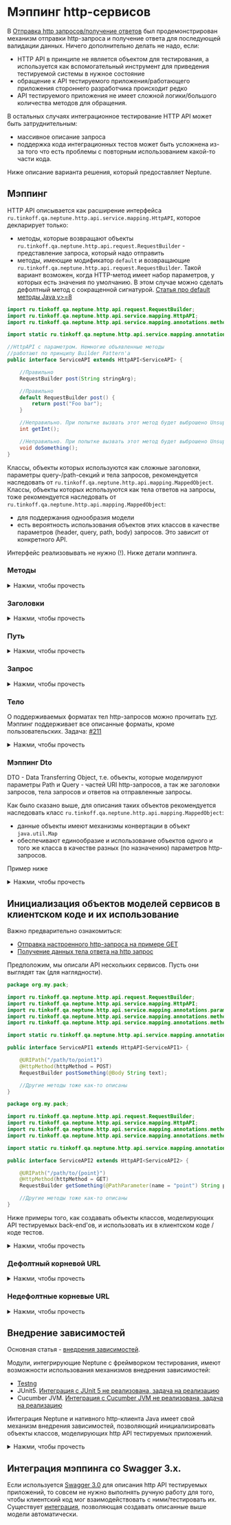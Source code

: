 # Мэппинг http-сервисов

В [Отправка http запросов/получение ответов](REQUEST_RESPONSE.MD) был продемонстрирован механизм отправки http-запроса и
получение ответа для последующей валидации данных. Ничего дополнительно делать не надо, если:

- HTTP API в принципе не является объектом для тестирования, а используется как вспомогательный инструмент для
  приведения тестируемой системы в нужное состояние
- обращение к API тестируемого приложения/работающего приложения стороннего разработчика происходит редко
- API тестируемого приложения не имеет сложной логики/большого количества методов для обращения.

В остальных случаях интеграционное тестирование HTTP API может быть затруднительным:

- массивное описание запроса
- поддержка кода интеграционных тестов может быть усложнена из-за того что есть проблемы с повторным использованием
  какой-то части кода.

Ниже описание варианта решения, который предоставляет Neptune.

## Мэппинг

HTTP API описывается как расширение интерфейса `ru.tinkoff.qa.neptune.http.api.service.mapping.HttpAPI`, которое
декларирует только:

- методы, которые возвращают объекты `ru.tinkoff.qa.neptune.http.api.request.RequestBuilder` - представление запроса,
  который надо отправить
- методы, имеющие модификатор `default` и возвращающие `ru.tinkoff.qa.neptune.http.api.request.RequestBuilder`. Такой
  вариант возможен, когда HTTP-метод имеет набор параметров, у которых есть значения по умолчанию. В этом случае можно
  сделать дефолтный метод с сокращенной сигнатурой.
  [Статья про default методы Java v>=8](https://docs.oracle.com/javase/tutorial/java/IandI/defaultmethods.html)

```java
import ru.tinkoff.qa.neptune.http.api.request.RequestBuilder;
import ru.tinkoff.qa.neptune.http.api.service.mapping.HttpAPI;
import ru.tinkoff.qa.neptune.http.api.service.mapping.annotations.methods.HttpMethod;

import static ru.tinkoff.qa.neptune.http.api.service.mapping.annotations.methods.DefaultHttpMethods.POST;

//HttpAPI с параметром. Немногие объявленные методы 
//работают по принципу Builder Pattern'а
public interface ServiceAPI extends HttpAPI<ServiceAPI> {

    //Правильно
    RequestBuilder post(String stringArg);

    //Правильно
    default RequestBuilder post() {
        return post("Foo bar");
    }

    //Неправильно. При попытке вызвать этот метод будет выброшено UnsupportedOperationException
    int getInt();

    //Неправильно. При попытке вызвать этот метод будет выброшено UnsupportedOperationException
    void doSomething();
}
```

Классы, объекты которых используются как сложные заголовки, параметры query-/path-секций и тела запросов, рекомендуется
наследовать от `ru.tinkoff.qa.neptune.http.api.mapping.MappedObject`. Классы, объекты которых используются как тела
ответов на запросы, тоже рекомендуется наследовать от `ru.tinkoff.qa.neptune.http.api.mapping.MappedObject`:

- для поддержания однообразия модели
- есть вероятность использования объектов этих классов в качестве параметров (header, query, path, body) запросов. Это
  зависит от конкретного API.

Интерфейс реализовывать не нужно (!). Ниже детали мэппинга.

### Методы

<details>
    <summary>Нажми, чтобы прочесть</summary>

Каждый объявленный метод, не имеющий модификатор `default`, должен моделировать метод http-протокола и его вызов.
Методы, имеющие модификаторы `default`, выполняют вызов соответствующих методов с расширенной сигнатурой, используя
набор значений параметров по умолчанию, если он есть.

```java
import ru.tinkoff.qa.neptune.http.api.request.RequestBuilder;
import ru.tinkoff.qa.neptune.http.api.service.mapping.HttpAPI;
import ru.tinkoff.qa.neptune.http.api.service.mapping.annotations.methods.HttpMethod;

import static ru.tinkoff.qa.neptune.http.api.service.mapping.annotations.methods.DefaultHttpMethods.*; //Данное 
//перечисление содержит элементы, соответствующие стандартным методам http-протокола, перечисленные 
// в разных версиях RFC 

public interface ServiceAPI extends HttpAPI<ServiceAPI> {

    //POST-метод
    @HttpMethod(httpMethod = POST)
    RequestBuilder postSomething(String stringArg);

    //POST-метод выше. Представим что его единственного параметра есть 
    //значение по умолчанию - 'Foo bar'
    default RequestBuilder postSomething() {
        return postSomething("Foo bar");
    }

    //GET-метод
    @HttpMethod(httpMethod = GET)
    RequestBuilder getSomething();

    //PUT-метод
    @HttpMethod(httpMethod = PUT)
    RequestBuilder putSomething();

    //DELETE-метод
    @HttpMethod(httpMethod = DELETE)
    RequestBuilder deleteSomething();

    //PATCH-метод
    @HttpMethod(httpMethod = PATCH)
    RequestBuilder patchSomething();

    //HEAD-метод
    @HttpMethod(httpMethod = HEAD)
    RequestBuilder headSomething();

    //OPTIONS-метод
    @HttpMethod(httpMethod = OPTIONS)
    RequestBuilder optionsSomething();

    //TRACE-метод
    @HttpMethod(httpMethod = TRACE)
    RequestBuilder traceSomething();

    //Для случая, когда в RFC нет нужного метода
    @HttpMethod(httpMethodStr = "CUSTOM_METHOD")
    RequestBuilder customMethod();
}
```

</details>

### Заголовки

<details>
  <summary>Нажми, чтобы прочесть</summary>

Если метод имеет постоянные заголовки (например Content-Type), то

```java
import ru.tinkoff.qa.neptune.http.api.request.RequestBuilder;
import ru.tinkoff.qa.neptune.http.api.service.mapping.HttpAPI;
import ru.tinkoff.qa.neptune.http.api.service.mapping.annotations.methods.Header;
import ru.tinkoff.qa.neptune.http.api.service.mapping.annotations.methods.HttpMethod;

import static ru.tinkoff.qa.neptune.http.api.service.mapping.annotations.methods.DefaultHttpMethods.POST;

public interface ServiceAPI extends HttpAPI<ServiceAPI> {

    @Header(name = "Content-Type", headerValues = "application/json")
    //ниже пример, если заголовок имеет несколько постоянных значений 
    @Header(name = "header1", headerValues = {"abc", "one more value"})
    @HttpMethod(httpMethod = POST)
    RequestBuilder postSomething(String stringArg);
}
```

Если параметр сигнатуры метода нужно представить как заголовок, то

```java
import ru.tinkoff.qa.neptune.http.api.request.RequestBuilder;
import ru.tinkoff.qa.neptune.http.api.service.mapping.HttpAPI;
import ru.tinkoff.qa.neptune.http.api.service.mapping.annotations.methods.HttpMethod;
import ru.tinkoff.qa.neptune.http.api.service.mapping.annotations.parameters.header.HeaderParameter;

import static ru.tinkoff.qa.neptune.http.api.service.mapping.annotations.methods.DefaultHttpMethods.POST;

public interface ServiceAPI extends HttpAPI<ServiceAPI> {

    @HttpMethod(httpMethod = POST)
    RequestBuilder postSomething(
            @HeaderParameter(headerName = "header1") String stringArg1, //заголовок, который необязателен, 
            // может быть передан null
            @HeaderParameter(headerName = "header2", required = true) Integer intArg2, //заголовок, который обязателен
            @HeaderParameter(headerName = "header3") SomeObjectClass objArg3, //в качестве заголовка можно передать 
            // какой-либо объект. В данном примере должно соблюдаться  условие: строковое представление объекта
            // (вызов метода toString()) должно быть корректно интерпретировано как значение заголовка 
            @HeaderParameter(headerName = "header4") Object[] arrArg4, //можно передать множественное значение заголовка
            //в виде массива. Массив должен состоять из объектов, чьи строковые представления
            // (вызов метода toString()) корректно интерпретируются как значения заголовка 
            @HeaderParameter(headerName = "header5") Iterable<?> iterableArg5 //аналогично примеру с массивом
    );
}
```

Могут быть ситуации, когда в качестве заголовка нужно передать некоторый POJO, который наследует
`ru.tinkoff.qa.neptune.http.api.mapping.MappedObject`, или объект `java.util.Map`. Тогда

```java
import ru.tinkoff.qa.neptune.http.api.request.RequestBuilder;
import ru.tinkoff.qa.neptune.http.api.service.mapping.HttpAPI;
import ru.tinkoff.qa.neptune.http.api.service.mapping.annotations.methods.HttpMethod;
import ru.tinkoff.qa.neptune.http.api.service.mapping.annotations.parameters.header.HeaderParameter;

import static ru.tinkoff.qa.neptune.http.api.service.mapping.annotations.methods.DefaultHttpMethods.POST;

public interface ServiceAPI extends HttpAPI<ServiceAPI> {

    @HttpMethod(httpMethod = POST)
    RequestBuilder postSomething(
            //Если передать объект Map, то он будет преобразован в строку вида
            //`key1,value1,key2,value2` и т.д
            @HeaderParameter(headerName = "header1") Map<?, ?> mapArg1,
            //explode = true означает "развернуть" объект
            //Если передать объект Map, то он будет преобразован в строку вида
            //`key1=value1,key2=value2` и т.д
            @HeaderParameter(headerName = "header2", explode = true) Map<?, ?> mapArg2
    );

    //Все тоже самое будет работать и для наследника 
    // ru.tinkoff.qa.neptune.http.api.mapping.MappedObjectru.tinkoff.qa.neptune.http.api.mapping.MappedObject
    //только вместо ключей будут использованы представления полей
}
```

</details>

### Путь

<details>
  <summary>Нажми, чтобы прочесть</summary>

```java
import ru.tinkoff.qa.neptune.http.api.request.RequestBuilder;
import ru.tinkoff.qa.neptune.http.api.service.mapping.HttpAPI;
import ru.tinkoff.qa.neptune.http.api.service.mapping.annotations.methods.HttpMethod;
import ru.tinkoff.qa.neptune.http.api.service.mapping.annotations.methods.URIPath;
import ru.tinkoff.qa.neptune.http.api.service.mapping.annotations.parameters.path.PathParameter;

import static ru.tinkoff.qa.neptune.http.api.service.mapping.annotations.methods.DefaultHttpMethods.POST;
import static ru.tinkoff.qa.neptune.http.api.service.mapping.annotations.parameters.path.PathStyles.LABEL;
import static ru.tinkoff.qa.neptune.http.api.service.mapping.annotations.parameters.path.PathStyles.MATRIX;

public interface ServiceAPI extends HttpAPI<ServiceAPI> {

    //Формирует path-часть для URI запроса
    //В данном примере продемонстрирована ситуация, когда путь постоянный
    @URIPath("/some/path")
    @HttpMethod(httpMethod = POST)
    RequestBuilder postSomething();

    //Формирует path-часть для URI запроса
    //В данном примере продемонстрирована ситуация, когда путь имеет переменную часть
    //Имена параметров пути должны соответствовать тому, что заключено в {}.
    //Каждый параметр сигнатуры метода, который отвечает за мэппинг пути, должен иметь уникальное имя 
    //параметра пути.
    @URIPath("/some/path/to/{target}/{target2}/{optional}")
    @HttpMethod(httpMethod = POST)
    RequestBuilder postSomething(
            @PathParameter(name = "target") String pathArgument, //данный параметр обязателен 
            @PathParameter(name = "optional", required = false) Integer pathOptArgument, //данный параметр не является 
            //обязательным. Это значит, если его значение будет == null, то из пути будет исключена часть, 
            //представленная как {optional}
            @PathParameter(name = "target2") SomeObjClass pathObjArgument //можно передать 
            // какой-либо объект. В данном примере должно соблюдаться  условие: строковое представление объекта
            // (вызов метода toString()) должно быть корректно интерпретировано как часть пути
    );

    //В представленных выше примерах в path-выражение будут подставлены строковые значения переданных объектов
    //Ниже менее типовые варианты 
    //_______________________________________________________________________________________________________

    //Если в качестве target передать строку `ABC`
    //то получится следующий путь: /some/path/to/.ABC
    @URIPath("/some/path/to/{target}")
    @HttpMethod(httpMethod = POST)
    RequestBuilder postSomething2(@PathParameter(name = "target", style = LABEL) String pathArgument);

    //Если в качестве target передать строку `ABC`
    //то получится следующий путь: /some/path/to/;target=ABC
    @URIPath("/some/path/to/{target}")
    @HttpMethod(httpMethod = POST)
    RequestBuilder postSomething3(@PathParameter(name = "target", style = MATRIX) String pathArgument);
}
```

Могут быть ситуации, когда в качестве параметра пути нужно передать массив или коллекцию. Тогда

```java
import ru.tinkoff.qa.neptune.http.api.request.RequestBuilder;
import ru.tinkoff.qa.neptune.http.api.service.mapping.HttpAPI;
import ru.tinkoff.qa.neptune.http.api.service.mapping.annotations.methods.HttpMethod;
import ru.tinkoff.qa.neptune.http.api.service.mapping.annotations.methods.URIPath;
import ru.tinkoff.qa.neptune.http.api.service.mapping.annotations.parameters.path.PathParameter;

import static ru.tinkoff.qa.neptune.http.api.service.mapping.annotations.methods.DefaultHttpMethods.POST;
import static ru.tinkoff.qa.neptune.http.api.service.mapping.annotations.parameters.path.PathStyles.LABEL;
import static ru.tinkoff.qa.neptune.http.api.service.mapping.annotations.parameters.path.PathStyles.MATRIX;

public interface ServiceAPI extends HttpAPI<ServiceAPI> {

    //Получится путь вида
    ///some/path/to/elem1,elem2,elem3
    @URIPath("/some/path/to/{arrayParam}")
    @HttpMethod(httpMethod = POST)
    RequestBuilder postSomething(@PathParameter(name = "arrayParam") Object[] array);

    //Получится путь вида
    ///some/path/to/.elem1.elem2.elem3
    @URIPath("/some/path/to/{arrayParam}")
    @HttpMethod(httpMethod = POST)
    RequestBuilder postSomething2(@PathParameter(name = "arrayParam", style = LABEL) Object[] array);

    //Получится путь вида
    ///some/path/to/;arrayParam=elem1,elem2,elem3
    @URIPath("/some/path/to/{arrayParam}")
    @HttpMethod(httpMethod = POST)
    RequestBuilder postSomething3(@PathParameter(name = "arrayParam", style = MATRIX) Object[] array);

    //explode = true означает "развернуть" объект
    //Получится путь вида
    ///some/path/to/;arrayParam=elem1;arrayParam=elem2;arrayParam=elem3
    @URIPath("/some/path/to/{arrayParam}")
    @HttpMethod(httpMethod = POST)
    RequestBuilder postSomething3(@PathParameter(name = "arrayParam", style = MATRIX, explode = true) Object[] array);

    //Зарезервированные символы перекодируются
}
```

Могут быть ситуации, когда в качестве параметра пути нужно передать некоторый POJO, который наследует
`ru.tinkoff.qa.neptune.http.api.mapping.MappedObject`, или объект `java.util.Map`. Тогда

```java
import ru.tinkoff.qa.neptune.http.api.request.RequestBuilder;
import ru.tinkoff.qa.neptune.http.api.service.mapping.HttpAPI;
import ru.tinkoff.qa.neptune.http.api.service.mapping.annotations.methods.HttpMethod;
import ru.tinkoff.qa.neptune.http.api.service.mapping.annotations.methods.URIPath;
import ru.tinkoff.qa.neptune.http.api.service.mapping.annotations.parameters.path.PathParameter;

import static ru.tinkoff.qa.neptune.http.api.service.mapping.annotations.methods.DefaultHttpMethods.POST;
import static ru.tinkoff.qa.neptune.http.api.service.mapping.annotations.parameters.path.PathStyles.LABEL;
import static ru.tinkoff.qa.neptune.http.api.service.mapping.annotations.parameters.path.PathStyles.MATRIX;

public interface ServiceAPI extends HttpAPI<ServiceAPI> {

    //Получится путь вида
    ///some/path/to/key1,value1,key2,value2,key3,value3
    @URIPath("/some/path/to/{objParam}")
    @HttpMethod(httpMethod = POST)
    RequestBuilder postSomething(@PathParameter(name = "objParam") Map<?, ?> map);

    //explode = true означает "развернуть" объект
    //Получится путь вида
    ///some/path/to/key1=value1,key2=value2,key3=value3
    @URIPath("/some/path/to/{objParam}")
    @HttpMethod(httpMethod = POST)
    RequestBuilder postSomething2(@PathParameter(name = "objParam", explode = true) Map<?, ?> map);

    //Получится путь вида
    ///some/path/to/.key1.value1.key2.value2.key3.value3
    @URIPath("/some/path/to/{objParam}")
    @HttpMethod(httpMethod = POST)
    RequestBuilder postSomething3(@PathParameter(name = "objParam", style = LABEL) Map<?, ?> map);

    //explode = true означает "развернуть" объект
    //Получится путь вида
    ///some/path/to/.key1=value1.key2=value2.key3=value3
    @URIPath("/some/path/to/{objParam}")
    @HttpMethod(httpMethod = POST)
    RequestBuilder postSomething4(@PathParameter(name = "objParam", style = LABEL, explode = true) Map<?, ?> map);

    //Получится путь вида
    ///some/path/to/;objParam=key1,value1,key2,value2,key3,value3
    @URIPath("/some/path/to/{objParam}")
    @HttpMethod(httpMethod = POST)
    RequestBuilder postSomething3(@PathParameter(name = "objParam", style = MATRIX) Map<?, ?> map);

    //explode = true означает "развернуть" объект
    //Получится путь вида
    ///some/path/to/;key1=value1;key2=value2;key3=value3
    @URIPath("/some/path/to/{objParam}")
    @HttpMethod(httpMethod = POST)
    RequestBuilder postSomething4(@PathParameter(name = "objParam", style = MATRIX, explode = true) Map<?, ?> map);

    //Все тоже самое будет работать и для наследника 
    // ru.tinkoff.qa.neptune.http.api.mapping.MappedObjectru.tinkoff.qa.neptune.http.api.mapping.MappedObject
    //только вместо ключей будут использованы представления полей  

    //Зарезервированные символы перекодируются
}
```

</details>

### Запрос

<details>
  <summary>Нажми, чтобы прочесть</summary>

```java
import ru.tinkoff.qa.neptune.http.api.request.RequestBuilder;
import ru.tinkoff.qa.neptune.http.api.service.mapping.HttpAPI;
import ru.tinkoff.qa.neptune.http.api.service.mapping.annotations.methods.HttpMethod;
import ru.tinkoff.qa.neptune.http.api.service.mapping.annotations.parameters.form.FormParam;
import ru.tinkoff.qa.neptune.http.api.service.mapping.annotations.parameters.query.QueryParameter;

import static ru.tinkoff.qa.neptune.http.api.service.mapping.annotations.methods.DefaultHttpMethods.POST;

public interface ServiceAPI extends HttpAPI<ServiceAPI> {

    @HttpMethod(httpMethod = POST)
    RequestBuilder postSomething(
            @QueryParameter(name = "param1") String queryArgument, //данный параметр обязателен 
            @QueryParameter(name = "param2", required = false) Integer queryOptArgument, //данный параметр не является 
            //обязательным. Это значит, если его значение будет == null, то в запрос он не будет добавлен
            @QueryParameter(name = "param3") SomeObjClass queryObjArgument, //можно передать 
            // какой-либо объект. В данном примере должно соблюдаться  условие: строковое представление объекта
            // (вызов метода toString()) должно быть корректно интерпретировано как значение параметра запроса
            //-------------------------------------------------------------------------------------------------
            //Если строка содержит в себе зарезервированные символы, то эти символы не будут 
            //перекодированы в query-части URI-запроса
            @QueryParameter(name = "param4") @FormParam(allowReserved = true) String queryReservedArgument
    );
}
```

Могут быть ситуации, когда в качестве параметра пути нужно передать массив или коллекцию. Тогда

```java
import ru.tinkoff.qa.neptune.http.api.request.RequestBuilder;
import ru.tinkoff.qa.neptune.http.api.service.mapping.HttpAPI;
import ru.tinkoff.qa.neptune.http.api.service.mapping.annotations.methods.HttpMethod;
import ru.tinkoff.qa.neptune.http.api.service.mapping.annotations.parameters.form.FormParam;
import ru.tinkoff.qa.neptune.http.api.service.mapping.annotations.parameters.query.QueryParameter;

import static ru.tinkoff.qa.neptune.http.api.service.mapping.annotations.methods.DefaultHttpMethods.POST;
import static ru.tinkoff.qa.neptune.http.api.service.mapping.annotations.parameters.form.FormStyles.SPACE_DELIMITED;
import static ru.tinkoff.qa.neptune.http.api.service.mapping.annotations.parameters.form.FormStyles.PIPE_DELIMITED;

public interface ServiceAPI extends HttpAPI<ServiceAPI> {

    //Получится следующий параметр запроса (arrayParam)
    //arrayParam=elem1&arrayParam=elem2&arrayParam=elem3
    //Зарезервированные символы в значениях будут перекодированы
    @HttpMethod(httpMethod = POST)
    RequestBuilder postSomething(@QueryParameter(name = "arrayParam") Object[] array);

    //Получится следующий параметр запроса (arrayParam)
    //arrayParam=elem1&arrayParam=elem2&arrayParam=elem3
    //Зарезервированные символы в значениях будут сохранены
    @HttpMethod(httpMethod = POST)
    RequestBuilder postSomething2(@QueryParameter(name = "arrayParam") @FormParam(allowReserved = true) Object[] array);

    //explode = false означает, что объект-массив будет как-бы "сжат", т.е. записан в одну строку с запятой 
    // в качестве разделителя 
    // 
    //Получится следующий параметр запроса (arrayParam)
    //arrayParam=elem1,elem2,elem3
    //Зарезервированные символы в значениях будут перекодированы
    @HttpMethod(httpMethod = POST)
    RequestBuilder postSomething3(@QueryParameter(name = "arrayParam") @FormParam(explode = false) Object[] array);

    //Аналогично примеру postSomething3.
    //Зарезервированные символы в значениях будут сохранены
    @HttpMethod(httpMethod = POST)
    RequestBuilder postSomething4(@QueryParameter(name = "arrayParam")
                                  @FormParam(explode = false, allowReserved = true) Object[] array);

    //Аналогично примеру postSomething3. Параметр запроса arrayParam будет записан 
    //в одну строку с пробелом ("%20") в качестве разделителя. 
    // Если  explode = true, то style будет проигнорирован. И результат будет аналогичен postSomething
    @HttpMethod(httpMethod = POST)
    RequestBuilder postSomething5(@QueryParameter(name = "arrayParam")
                                  @FormParam(style = SPACE_DELIMITED, explode = false) Object[] array);

    //Аналогично примеру postSomething3. Параметр запроса arrayParam будет записан 
    //в одну строку с пробелом ("%20") в качестве разделителя и с сохранением зарезервированных символов как есть. 
    // Если  explode = true, то style будет проигнорирован. И результат будет аналогичен postSomething2
    @HttpMethod(httpMethod = POST)
    RequestBuilder postSomething6(@QueryParameter(name = "arrayParam")
                                  @FormParam(style = SPACE_DELIMITED, explode = false, allowReserved = true) Object[] array);

    //Аналогично примеру postSomething3. Параметр запроса arrayParam будет записан 
    //в одну строку с вертикальной чертой ("%7C") в качестве разделителя. 
    // Если  explode = true, то style будет проигнорирован. И результат будет аналогичен postSomething
    @HttpMethod(httpMethod = POST)
    RequestBuilder postSomething7(@QueryParameter(name = "arrayParam")
                                  @FormParam(style = PIPE_DELIMITED, explode = false) Object[] array);

    //Аналогично примеру postSomething3. Параметр запроса arrayParam будет записан 
    //в одну строку с вертикальной чертой ("%7C") в качестве разделителя и с сохранением зарезервированных символов как есть. 
    // Если  explode = true, то style будет проигнорирован. И результат будет аналогичен postSomething2
    @HttpMethod(httpMethod = POST)
    RequestBuilder postSomething6(@QueryParameter(name = "arrayParam")
                                  @FormParam(style = PIPE_DELIMITED, explode = false, allowReserved = true) Object[] array);
}
```

Могут быть ситуации, когда в качестве параметра query-части нужно передать некоторый POJO, который наследует
`ru.tinkoff.qa.neptune.http.api.mapping.MappedObject`, или объект `java.util.Map` тогда

```java
import ru.tinkoff.qa.neptune.http.api.request.RequestBuilder;
import ru.tinkoff.qa.neptune.http.api.service.mapping.HttpAPI;
import ru.tinkoff.qa.neptune.http.api.service.mapping.annotations.methods.HttpMethod;
import ru.tinkoff.qa.neptune.http.api.service.mapping.annotations.parameters.form.FormParam;
import ru.tinkoff.qa.neptune.http.api.service.mapping.annotations.parameters.query.QueryParameter;

import static ru.tinkoff.qa.neptune.http.api.service.mapping.annotations.methods.DefaultHttpMethods.POST;

public interface ServiceAPI extends HttpAPI<ServiceAPI> {

    //Запрос будет выглядеть как строка вида key1=value1&key2=value2 и т.д. 
    //Зарезервированные символы в значениях будут перекодированы
    @HttpMethod(httpMethod = POST)
    RequestBuilder postSomething(@QueryParameter(name = "objParam") Map<?, ?> map);

    //Запрос будет выглядеть как строка вида key1=value1&key2=value2 и т.д. 
    //Зарезервированные символы в значениях будут сохранены
    @HttpMethod(httpMethod = POST)
    RequestBuilder postSomething2(@QueryParameter(name = "objParam") @FormParam(allowReserved = true) Map<?, ?> map);

    //Запрос будет выглядеть как строка вида objParam=key1,value1,key2,value2 и т.д. 
    //Зарезервированные символы в значениях будут перекодированы
    @HttpMethod(httpMethod = POST)
    RequestBuilder postSomething3(@QueryParameter(name = "objParam") @FormParam(explode = false) Map<?, ?> map);

    //Запрос будет выглядеть как строка вида objParam=key1,value1,key2,value2 и т.д. 
    //Зарезервированные символы в значениях будут сохранены
    @HttpMethod(httpMethod = POST)
    RequestBuilder postSomething4(@QueryParameter(name = "objParam")
                                  @FormParam(explode = false, allowReserved = true) Map<?, ?> map);

    //Все тоже самое будет работать и для наследника 
    // ru.tinkoff.qa.neptune.http.api.mapping.MappedObjectru.tinkoff.qa.neptune.http.api.mapping.MappedObject
    //только вместо ключей будут использованы представления полей
}
```

`@FormParam(style = SPACE_DELIMITED)` и `@FormParam(style = PIPE_DELIMITED)` нельзя использовать для `MappedObject`
и `java.util.Map`. Существует еще один стиль формы -
`ru.tinkoff.qa.neptune.http.api.service.mapping.annotations.parameters.form.FormStyles.DEEP_OBJECT`. Он был разработан
специально для таких случаев. Но пока есть сложности, связанные с представлением объектов разной вложенности для разного
рода back-end'ов. В данный момент использовать этот стиль не рекомендуется, _это тема для доработки/разработки фичи._

</details>

### Тело

О поддерживаемых форматах тел http-запросов можно прочитать [тут](REQUEST_RESPONSE.MD#Тело-запроса-на-примере-POST).
Мэппинг поддерживает все описанные форматы, кроме пользовательских.
Задача: [#211](https://github.com/TinkoffCreditSystems/neptune/issues/211)

<details>
  <summary>Нажми, чтобы прочесть</summary>

Любое тело запроса, кроме `multipart/form-data` можно представить в модели следующим образом

```java
import java.io.File;
import java.io.InputStream;
import java.nio.file.Path;
import java.util.List;

import ru.tinkoff.qa.neptune.http.api.mapping.MappedObject;
import ru.tinkoff.qa.neptune.http.api.request.RequestBuilder;
import ru.tinkoff.qa.neptune.http.api.service.mapping.HttpAPI;
import ru.tinkoff.qa.neptune.http.api.service.mapping.annotations.methods.HttpMethod;
import ru.tinkoff.qa.neptune.http.api.service.mapping.annotations.parameters.body.Body;
import ru.tinkoff.qa.neptune.http.api.service.mapping.annotations.parameters.body.BodyParamFormat;

import static ru.tinkoff.qa.neptune.http.api.service.mapping.annotations.methods.DefaultHttpMethods.POST;
import static ru.tinkoff.qa.neptune.http.api.service.mapping.annotations.parameters.body.BodyDataFormat.JSON;
import static ru.tinkoff.qa.neptune.http.api.service.mapping.annotations.parameters.body.BodyDataFormat.XML;

public interface ServiceAPI extends HttpAPI<ServiceAPI> {

    //передача текста в качестве тела POST-запроса
    //параметр обязателен. Значение не должно == null
    @HttpMethod(httpMethod = POST)
    RequestBuilder postStringBody(@Body String body);

    //передача текста в качестве тела POST-запроса
    //параметр необязателен (isRequired = false). Если значение == null, то будет отправлен запрос с пустым телом
    @HttpMethod(httpMethod = POST)
    RequestBuilder postStringBody2(@Body(isRequired = false) String body);

    //передача массива байтов в качестве тела POST-запроса
    @HttpMethod(httpMethod = POST)
    RequestBuilder postByteBody(@Body byte[] body);

    //передача файла в качестве тела POST-запроса
    @HttpMethod(httpMethod = POST)
    RequestBuilder postFileBody(@Body File body);

    //передача файла в качестве тела POST-запроса
    @HttpMethod(httpMethod = POST)
    RequestBuilder postFileBody(@Body Path body);

    //передача объекта org.jsoup.nodes.Document в качестве тела POST-запроса
    @HttpMethod(httpMethod = POST)
    RequestBuilder postJsoupBody(@Body org.jsoup.nodes.Document body);

    //передача объекта org.w3c.dom.Document в качестве тела POST-запроса
    @HttpMethod(httpMethod = POST)
    RequestBuilder postW3CBody(@Body org.w3c.dom.Document body);

    //вариант передачи данных application/x-www-form-urlencoded
    //такой способ может пригодиться, когда передается неструктурированный 
    //и не имеющий четких правил и ограничений набор параметров формы
    @HttpMethod(httpMethod = POST)
    RequestBuilder postForm(@Body FormParameter... body);

    //вариант передачи данных application/x-www-form-urlencoded
    //такой способ может пригодиться, когда передается 
    //и не имеющий четких правил и ограничений параметр формы
    @HttpMethod(httpMethod = POST)
    RequestBuilder postForm(@Body FormParameter body);

    //вариант передачи данных application/x-www-form-urlencoded
    //такой способ может пригодиться, когда передается неструктурированный 
    //и не имеющий четких правил и ограничений набор параметров формы
    @HttpMethod(httpMethod = POST)
    RequestBuilder postForm(@Body List<FormParameter> body);

    //передача потока данных в качестве тела POST-запроса
    @HttpMethod(httpMethod = POST)
    RequestBuilder postStream(@Body InputStream body);

    //передача потока данных в качестве тела POST-запроса
    @HttpMethod(httpMethod = POST)
    RequestBuilder postSupplier(@Body Supplier<InputStream> body);

    //передача сериализованного в JSON-строку объекта в качестве тела POST-запроса
    @HttpMethod(httpMethod = POST)
    RequestBuilder postJson(@Body @BodyParamFormat(format = JSON) SomeObject body);

    //передача сериализованного в XML-строку объекта в качестве тела POST-запроса
    @HttpMethod(httpMethod = POST)
    RequestBuilder postXml(@Body @BodyParamFormat(format = XML) SomeObject body);

    //передача сериализованного в JSON-строку объекта в качестве тела POST-запроса
    //В данном примере упрощенно представлен пример использования MappedObject в качестве тела запроса
    //Данный способ является более предпочтительным
    @HttpMethod(httpMethod = POST)
    RequestBuilder postJson(@Body @BodyParamFormat(format = JSON) MappedObject body);

    //передача сериализованного в XML-строку объекта в качестве тела POST-запроса
    //В данном примере упрощенно представлен пример использования MappedObject в качестве тела запроса
    //Данный способ является более предпочтительным
    @HttpMethod(httpMethod = POST)
    RequestBuilder postXml(@Body @BodyParamFormat(format = XML) MappedObject body);

    //передача сериализованного в строку JSON-array формата объекта в качестве тела POST-запроса
    //Тоже самое актуально для массивов
    @HttpMethod(httpMethod = POST)
    RequestBuilder postListJson(@Body @BodyParamFormat(format = JSON) List<Object> body);

    //передача сериализованного в JSON-строку объекта в качестве тела POST-запроса
    @HttpMethod(httpMethod = POST)
    RequestBuilder postJsonMixin(@Body @BodyParamFormat(format = JSON, mixIns = MixInClass1.class) SomeObject body);

    //передача сериализованного в XML-строку объекта в качестве тела POST-запроса
    @HttpMethod(httpMethod = POST)
    RequestBuilder postXmlMixin(@Body @BodyParamFormat(format = XML, mixIns = MixInClass2.class) SomeObject body);

    //передача строкового представления объекта класса SomeObject в качестве тела POST-запроса
    @HttpMethod(httpMethod = POST)
    RequestBuilder postSomeBody(@Body SomeObject body);
}
```

Примеры `postJsonMixin` и `postXmlMixin` -
читать [Jackson Mixins](https://github.com/FasterXML/jackson-docs/wiki/JacksonMixInAnnotations)

**Ниже примеры для тел формата `application/x-www-form-urlencoded`**

```java
import java.io.File;
import java.io.InputStream;
import java.nio.file.Path;
import java.util.List;

import ru.tinkoff.qa.neptune.http.api.request.RequestBuilder;
import ru.tinkoff.qa.neptune.http.api.service.mapping.HttpAPI;
import ru.tinkoff.qa.neptune.http.api.service.mapping.annotations.methods.HttpMethod;
import ru.tinkoff.qa.neptune.http.api.service.mapping.annotations.parameters.body.url.encoded.URLEncodedParameter;

public interface ServiceAPI extends HttpAPI<ServiceAPI> {

    //Передаваемая форма состоит из 3-х параметров: 
    // - form_object_param1 - обязательный. В качестве значения будет использовано строковое представление объекта 
    // - form_int_param2 - необязательный. Если в качестве значения будет передан null, тогда параметр будет исключен из формы 
    // - form_str_param3 - обязательный
    @HttpMethod(httpMethod = POST)
    RequestBuilder postForm(@URLEncodedParameter(name = "form_object_param1") Object param1,
                            @URLEncodedParameter(name = "form_int_param2", isRequired = false) Integer param2,
                            @URLEncodedParameter(name = "form_str_param3") String param3);
}
```

Для параметров `application/x-www-form-urlencoded`-форм действуют те же правила, что и для query-частей запросов.
Поэтому аннотацию `@URLEncodedParameter` можно комбинировать с аннотацией `@FormParam`. Примеры и схематичные результаты
того, что получается, см в главе про [запросы](#Запрос).

Так же можно передавать параметры формы в специфическом формате - JSON или XML. В этом случае можно комбинировать
аннотацию `@URLEncodedParameter`
с `@BodyParamFormat`. См. примеры использования аннотации `@Body` выше.

Комбинация всех трех аннотаций `@URLEncodedParameter`, `@FormParam`, `@BodyParamFormat` - <font color='red'>не
работает</font>.

```java
import java.io.File;
import java.io.InputStream;
import java.nio.file.Path;
import java.util.List;

import ru.tinkoff.qa.neptune.http.api.request.RequestBuilder;
import ru.tinkoff.qa.neptune.http.api.service.mapping.HttpAPI;
import ru.tinkoff.qa.neptune.http.api.service.mapping.annotations.methods.HttpMethod;
import ru.tinkoff.qa.neptune.http.api.service.mapping.annotations.parameters.body.url.encoded.URLEncodedParameter;
import ru.tinkoff.qa.neptune.http.api.service.mapping.annotations.parameters.body.BodyParamFormat;

import static ru.tinkoff.qa.neptune.http.api.service.mapping.annotations.methods.DefaultHttpMethods.POST;
import static ru.tinkoff.qa.neptune.http.api.service.mapping.annotations.parameters.body.BodyDataFormat.JSON;
import static ru.tinkoff.qa.neptune.http.api.service.mapping.annotations.parameters.form.FormStyles.PIPE_DELIMITED;

public interface ServiceAPI extends HttpAPI<ServiceAPI> {

    //Передаваемая форма состоит из 3-х параметров: 
    // - form_object_param1 - обязательный. В качестве значения будет использовано строковое представление объекта 
    // - form_int_param2 - необязательный. Если в качестве значения будет передан null, тогда параметр будет исключен из формы 
    // - form_map_param3 - обязательный. Значение параметра будет записано в одну строку с вертикальной чертой ("%7C") в качестве 
    // разделителя и с перекодировкой зарезервированных символов. 
    @HttpMethod(httpMethod = POST)
    RequestBuilder postForm(@URLEncodedParameter(name = "form_object_param1") Object param1,
                            @URLEncodedParameter(name = "form_int_param2", isRequired = false) Integer param2,
                            @URLEncodedParameter(name = "form_map_param3")
                            @FormParam(style = PIPE_DELIMITED, explode = false) Map<?, ?> param3);

    //Передаваемая форма состоит из 3-х параметров: 
    // - form_object_param1 - обязательный. В качестве значения будет использовано строковое представление объекта 
    // - form_int_param2 - необязательный. Если в качестве значения будет передан null, тогда параметр будет исключен из формы 
    // - form_map_param3 - обязательный. Значение параметра будет записано в виде строки JSON-формата.
    @HttpMethod(httpMethod = POST)
    RequestBuilder postForm2(@URLEncodedParameter(name = "form_object_param1") Object param1,
                             @URLEncodedParameter(name = "form_int_param2", isRequired = false) Integer param2,
                             @URLEncodedParameter(name = "form_map_param3")
                             @BodyParamFormat(format = JSON) Map<?, ?> param3);
}
```

**Ниже примеры для тел формата `multipart/form-data`**

```java
import java.io.File;
import java.io.InputStream;
import java.nio.file.Path;
import java.util.List;

import ru.tinkoff.qa.neptune.http.api.request.RequestBuilder;
import ru.tinkoff.qa.neptune.http.api.service.mapping.HttpAPI;
import ru.tinkoff.qa.neptune.http.api.service.mapping.annotations.methods.HttpMethod;
import ru.tinkoff.qa.neptune.http.api.service.mapping.annotations.parameters.body.multipart.MultiPartBody;
import ru.tinkoff.qa.neptune.http.api.service.mapping.annotations.parameters.body.BodyParamFormat;

import static ru.tinkoff.qa.neptune.http.api.service.mapping.annotations.methods.DefaultHttpMethods.POST;
import static ru.tinkoff.qa.neptune.http.api.service.mapping.annotations.parameters.body.BodyDataFormat.JSON;
import static ru.tinkoff.qa.neptune.http.api.service.mapping.annotations.parameters.form.FormStyles.PIPE_DELIMITED;

public interface ServiceAPI extends HttpAPI<ServiceAPI> {

    @HttpMethod(httpMethod = POST)
    RequestBuilder postMultipart(
            @MultiPartBody(name = "test_file", contentTransferEncoding = BINARY) File file, //Указываем имя части 'test_file'
            //Передаем файл 
            //и указываем заголовок Content-Transfer-Encoding со значением 'binary'

            @MultiPartBody(name = "test_json") //Указываем имя части 'test_json'
            @BodyParamFormat(format = JSON) //Объект будет сериализован в json-строку
            //Заголовку Content-Type будет присвоено значение `application/json`
            @DefineContentType(contentType = "application/json") SomeObjectClass someObject,

            @MultiPartBody(name = "test_binary") //Указываем имя части 'test_binary'
            @DefineFileName(fileName = "tezzt_file") //Присваиваем fileName части значение tezzt_file
            @DefineContentType byte[] binary, //Передаем массив байтов

            @MultiPartBody(name = "test_file2") //Указываем имя части 'test_file2'
            @DefineFileName(useGivenFileName = true) Path path, //в качестве fileName будет использовано имя 
            //переданного файла. Опция useGivenFileName=true работает для аргументов типа File и Path

            @MultiPartBody(name = "test_binary2") //Указываем имя части 'test_binary2'
            @DefineFileName //Присваиваем fileName части случайно сгенерированное значение
            @DefineContentType byte[] binary2, //Передаем массив байтов

            @MultiPartBody(name = "test_file3") //Указываем имя части 'test_file3'
            @DefineContentType Path path2, //Передаем файл
            //Выше продемонстрированные примеры - примеры обязательных параметров

            @MultiPartBody(name = "test_file4", isRequired = false) //Пример необязательного параметра
            @DefineFileName(fileName = "tezzt_file") Path path3); //Это часть может быть не включена в составное тело 
    //если значение параметра == null

    //В качестве аргументов, моделирующих части multipart/form-data-тел, могут использоваться аргументы типов 
    //String, byte[], File, Path, InputStream. Любые другие типы так же могут быть использованы при условии
    //что нужно передать строковые представления этих объектов, или эти объекты будут сериализованы в JSON/XML.
}
```

</details>

### Мэппинг Dto

DTO - Data Transferring Object, т.е. объекты, которые моделируют параметры Path и Query - частей URI http-запросов, а
так же заголовки запросов, тела запросов и ответов на отправленные запросы.

Как было сказано выше, для описания таких объектов рекомендуется наследовать
класс `ru.tinkoff.qa.neptune.http.api.mapping.MappedObject`:

- данные объекты имеют механизмы конвертации в объект `java.util.Map`
- обеспечивают единообразие и использование объектов одного и того же класса в качестве разных (по назначению)
  параметров http-запросов.

Пример ниже

<details>
  <summary>Нажми, чтобы прочесть</summary>

```java
import com.fasterxml.jackson.annotation.*;
import com.fasterxml.jackson.dataformat.xml.annotation.*;
import ru.tinkoff.qa.neptune.http.api.mapping.MappedObject;

//Данный объект может быть использован как тело запроса/ответа,
//так и как параметр запроса/пути или заголовок. 
//Для мэппинга полей используются аннотации из пакета com.fasterxml.jackson.annotation
//Если один и тот же объект сериализуется как в JSON, так и в XML строку, 
//то можно совместно использовать как аннотации из com.fasterxml.jackson.annotation, 
//так и из пакета com.fasterxml.jackson.dataformat.xml.annotation или 
// javax.xml.bind.annotation
@JsonPropertyOrder({"someNumber", "someString", "someArray", "nested", "nestedNext"})
public class SomeDto extends MappedObject {

    @JsonProperty("someNumber")
    private Integer someNum;

    private String someString;

    private List<String> someArray;


    public SomeDto setSomeNum(Integer someNum) {
        this.someNum = someNum;
        return this;
    }

    public String getSomeString() {
        return someString;
    }

    public SomeDto setSomeString(String someString) {
        this.someString = someString;
        return this;
    }

    public SomeDto setSomeArray(List<String> someArray) {
        this.someArray = someArray;
        return this;
    }

    public Integer getSomeNum() {
        return someNum;
    }

    public List<String> getSomeArray() {
        return someArray;
    }
}
```

</details>

## Инициализация объектов моделей сервисов в клиентском коде и их использование

Важно предварительно ознакомиться:

- [Отправка настроенного http-запроса на примере GET](./REQUEST_RESPONSE.MD#Отправка-настроенного-http-запроса-на-примере-GET)
- [Получение данных тела ответа на http запрос](./REQUEST_RESPONSE.MD#Получение-данных-тела-ответа-на-http-запрос)

Предположим, мы описали API нескольких сервисов. Пусть они выглядят так (для наглядности).

```java
package org.my.pack;

import ru.tinkoff.qa.neptune.http.api.request.RequestBuilder;
import ru.tinkoff.qa.neptune.http.api.service.mapping.HttpAPI;
import ru.tinkoff.qa.neptune.http.api.service.mapping.annotations.parameters.body.Body;
import ru.tinkoff.qa.neptune.http.api.service.mapping.annotations.methods.HttpMethod;
import ru.tinkoff.qa.neptune.http.api.service.mapping.annotations.methods.URIPath;

import static ru.tinkoff.qa.neptune.http.api.service.mapping.annotations.methods.DefaultHttpMethods.POST;

public interface ServiceAPI1 extends HttpAPI<ServiceAPI1> {

    @URIPath("/path/to/point1")
    @HttpMethod(httpMethod = POST)
    RequestBuilder postSomething(@Body String text);

    //Другие методы тоже как-то описаны
}
```

```java
package org.my.pack;

import ru.tinkoff.qa.neptune.http.api.request.RequestBuilder;
import ru.tinkoff.qa.neptune.http.api.service.mapping.HttpAPI;
import ru.tinkoff.qa.neptune.http.api.service.mapping.annotations.methods.HttpMethod;
import ru.tinkoff.qa.neptune.http.api.service.mapping.annotations.methods.URIPath;

import static ru.tinkoff.qa.neptune.http.api.service.mapping.annotations.methods.DefaultHttpMethods.GET;

public interface ServiceAPI2 extends HttpAPI<ServiceAPI2> {

    @URIPath("/path/to/{point}")
    @HttpMethod(httpMethod = GET)
    RequestBuilder getSomething(@PathParameter(name = "point") String point);

    //Другие методы тоже как-то описаны
}
```

Ниже примеры того, как создавать объекты классов, моделирующих API тестируемых back-end'ов, и использовать их в
клиентском коде / коде тестов.

<details>
    <summary>Нажми, чтобы прочесть</summary>

```java
import java.net.URI;
import java.net.http.HttpResponse;

import org.my.pack.*;

import static java.net.http.HttpResponse.BodyHandlers.ofString;
import static ru.tinkoff.qa.neptune.http.api.HttpStepContext.http;
import static ru.tinkoff.qa.neptune.http.api.service.mapping.HttpAPI.createAPI;

public class MyTest {

    @Test
    public void myTest() {
        var endPoint = URI.create("http://my.api.com");
        //так же endPoint можно передать как String и java.net.URL
        //ВАЖНО: передаваемое значение должно быть следующего вида - `схема\протокол`://`хост`:`порт если есть/фрагмент/пути/если/надо`

        var service1 = createAPI(ServiceAPI1.class, endPoint); //пример инициализации переменных
        var service2 = createAPI(ServiceAPI2.class, endPoint); //можно инициализировать как поля 


        HttpResponse<String> response1 = http().responseOf(
                service1.postSomething("Some text"),
                //Ответ вернется c телом, интерпретированным/прочитанным как текст
                ofString());

        HttpResponse<String> response2 = http().responseOf(
                service2.getSomething("endPoint"),
                //Ответ вернется c телом, интерпретированным/прочитанным как текст
                ofString());
    }
}
```

На самом деле не все можно описать с помощью средств мэппинга. Например то что клиент должен дожидаться ответ с кодом
100 от сервера, или то что необходима версия http протокола 2.0 для общения с одним из сервисов (напомню, что свойство
[DEFAULT_HTTP_PROTOCOL_VERSION](./SETTINGS.MD#default_http_protocol_version), определяет версию протокола обобщенно,
как-бы для всех сервисов). Ниже пример того, как это можно настроить.

```java
import java.net.URI;
import java.net.http.HttpResponse;

import org.my.pack.*;

import static java.net.http.HttpClient.Version.HTTP_2;
import static java.net.http.HttpResponse.BodyHandlers.ofString;
import static ru.tinkoff.qa.neptune.http.api.HttpStepContext.http;
import static ru.tinkoff.qa.neptune.http.api.service.mapping.HttpAPI.createAPI;

public class MyTest {

    @Test
    public void myTest() {
        var endPoint = URI.create("http://my.api.com");

        var service1 = createAPI(ServiceAPI1.class, endPoint);
        var service2 = createAPI(ServiceAPI2.class, endPoint);


        HttpResponse<String> response1 = http().responseOf(
                service1.postSomething("Some text").expectContinue(true),
                ofString());

        HttpResponse<String> response2 = http().responseOf(
                service2.getSomething("endPoint").version(HTTP_2),
                ofString());
    }
}
```

Это может быть неудобно, когда выполняется часто для одних и тех же сервисов.
В [Отправка настроенного http-запроса на примере GET](./REQUEST_RESPONSE.MD#Отправка-настроенного-http-запроса-на-примере-GET)
описан пример использования интерфейса `ru.tinkoff.qa.neptune.http.api.request.RequestTuner`. Можно выполнять мэппинг
классов, реализующих этот интерфейс на классы, моделирующие API тестируемых сервисов.

```java
import org.my.pack.*;

import ru.tinkoff.qa.neptune.http.api.request.RequestSettings;
import ru.tinkoff.qa.neptune.http.api.request.RequestTuner;

public class RequestTuner1 implements RequestTuner {

    @Override
    public void setUp(RequestSettings<?> requestSettings) {
        requestSettings.expectContinue(true);
    }
}
```

```java
import org.my.pack.*;

import ru.tinkoff.qa.neptune.http.api.request.RequestSettings;
import ru.tinkoff.qa.neptune.http.api.request.RequestTuner;

import static java.net.http.HttpClient.Version.HTTP_2;

public class RequestTuner2 implements RequestTuner {

    @Override
    public void setUp(RequestSettings<?> requestSettings) {
        requestSettings.version(HTTP_2);
    }
}
```

и тогда

```java
import java.net.URI;
import java.net.http.HttpResponse;

import org.my.pack.*;

import static java.net.http.HttpClient.Version.HTTP_2;
import static java.net.http.HttpResponse.BodyHandlers.ofString;
import static ru.tinkoff.qa.neptune.http.api.HttpStepContext.http;
import static ru.tinkoff.qa.neptune.http.api.service.mapping.HttpAPI.createAPI;

public class MyTest {

    @Test
    public void myTest() {
        var endPoint = URI.create("http://my.api.com");

        //Через метод useForRequestBuilding можно указать несколько классов, через запятую. Классы можно указывать
        //если они имеют публичные конструкторы без параметров, или не имеют объявленных конструкторов совсем
        var service1 = createAPI(ServiceAPI1.class, endPoint).useForRequestBuilding(RequestTuner1.class);
        //В противном случае, можно создавать объекты и передавать объекты классов
        var service2 = createAPI(ServiceAPI2.class, endPoint).useForRequestBuilding(RequestTuner2.class);


        HttpResponse<String> response1 = http().responseOf(
                service1.postSomething("Some text"),
                ofString());

        HttpResponse<String> response2 = http().responseOf(
                service2.getSomething("endPoint"),
                ofString());
    }
}
```

Можно выполнять мэппинг классов, реализующих интерфейс `ru.tinkoff.qa.neptune.http.api.request.RequestTuner` на классы,
моделирующие API тестируемых сервисов.

```java
import org.my.pack.*;

import ru.tinkoff.qa.neptune.http.api.request.RequestSettings;
import ru.tinkoff.qa.neptune.http.api.request.RequestTuner;
import ru.tinkoff.qa.neptune.http.api.service.mapping.APIUses;

@APIUses(usedBy = ServiceAPI1.class) //жесткая привязка к определенному классу
//если что-то похожее нужно для еще одного сервиса то
//@APIUses(usedBy = SomeAPI.class)
public class RequestTuner1 implements RequestTuner {
    //на реализации фокусироваться не будем
}
```

```java
import org.my.pack.*;

import ru.tinkoff.qa.neptune.http.api.request.RequestSettings;
import ru.tinkoff.qa.neptune.http.api.request.RequestTuner;
import ru.tinkoff.qa.neptune.http.api.service.mapping.APIUses;

import static java.net.http.HttpClient.Version.HTTP_2;

//Еще один вариант привязки, чем-то напоминает wildcard
@APIUses(usedBy = HttpAPI.class, //указывается обобщенный интерфейс, моделирующий API сервисов
        isUsedBySubclasses = true, //указываем, что применимо для интерфейсов-наследников
        exclude = ServiceAPI1.class) //кроме перечисленных, имеет смысл если isUsedBySubclasses = true
public class RequestTuner2 implements RequestTuner {
    //на реализации фокусироваться не будем
}
```

И тогда

```java
import java.net.URI;
import java.net.http.HttpResponse;

import org.my.pack.*;

import static java.net.http.HttpResponse.BodyHandlers.ofString;
import static ru.tinkoff.qa.neptune.http.api.HttpStepContext.http;
import static ru.tinkoff.qa.neptune.http.api.service.mapping.HttpAPI.createAPI;

public class MyTest {

    @Test
    public void myTest() {
        var endPoint = URI.create("http://my.api.com");

        var service1 = createAPI(ServiceAPI1.class, endPoint);
        var service2 = createAPI(ServiceAPI2.class, endPoint);


        HttpResponse<String> response1 = http().responseOf(
                service1.postSomething("Some text"),
                ofString());

        HttpResponse<String> response2 = http().responseOf(
                service2.getSomething("endPoint"),
                ofString());
    }
}
```

</details>

### Дефолтный корневой URL

<details>
    <summary>Нажми, чтобы прочесть</summary>

То что надо прочитать о [END_POINT_OF_TARGET_API](SETTINGS.MD#end_point_of_target_api). Предположим, что все сервисы
работают на одном и том же хосте+порте, и это отражено в свойстве `END_POINT_OF_TARGET_API`

Тогда

```java
import java.net.http.HttpResponse;

import org.my.pack.*;

import static java.net.http.HttpResponse.BodyHandlers.ofString;
import static ru.tinkoff.qa.neptune.http.api.HttpStepContext.http;
import static ru.tinkoff.qa.neptune.http.api.service.mapping.HttpAPI.createAPI;

public class MyTest {

    @Test
    public void myTest() {
        //var endPoint = URI.create("http://my.api.com");
        //можно больше не указывать

        var service1 = createAPI(ServiceAPI1.class);
        var service2 = createAPI(ServiceAPI2.class);


        HttpResponse<String> response1 = http().responseOf(
                service1.postSomething("Some text"),
                ofString());

        HttpResponse<String> response2 = http().responseOf(
                service2.getSomething("endPoint"),
                ofString());
    }
}
```

</details>

### Недефолтные корневые URL

<details>
    <summary>Нажми, чтобы прочесть</summary>

А что если `ServiceAPI1` и `ServiceAPI2` всегда на разных хостах/портах?

Необходимо прочитать:

- [Механизм работы со свойствами/переменными окружения](./../../../core.api/doc/rus/SETTINGS.MD) - полезно в целом
- [Свойства для создания и возврата объектов URL](./../../../core.api/doc/rus/SETTINGS.MD#Свойства-для-создания-и-возврата-объектов-URL)
    - полезно прочитать в частности

Добавим возможность указывать/читать свойства/переменные окружения, и при чтении представлять их значения в виде
URL/URI.

```java
import ru.tinkoff.qa.neptune.core.api.properties.PropertyDefaultValue;
import ru.tinkoff.qa.neptune.core.api.properties.PropertyName;
import ru.tinkoff.qa.neptune.core.api.properties.url.URLValuePropertySupplier;

public enum ServiceRoot implements URLValuePropertySupplier {
    @PropertyDefaultValue("http://host1:1111") //Корневой URI/URL, используемый на дефлтном окружении/при отладке
    @PropertyName("ROOT_OF_SERVICE1") //Название свойства/переменной окружения
    SERVICE1,

    @PropertyDefaultValue("http://host2:2222") //Корневой URI/URL, используемый на дефлтном окружении/при отладке
    @PropertyName("ROOT_OF_SERVICE2") //Название свойства/переменной окружения
    SERVICE2
}
```

И тогда

```java
import java.net.http.HttpResponse;

import org.my.pack.*;

import static java.net.http.HttpResponse.BodyHandlers.ofString;
import static ru.tinkoff.qa.neptune.http.api.HttpStepContext.http;
import static ru.tinkoff.qa.neptune.http.api.service.mapping.HttpAPI.createAPI;

public class MyTest {

    @Test
    public void myTest() {

        var service1 = createAPI(ServiceAPI1.class, SERVICE1); //Указываем элементы, 
        var service2 = createAPI(ServiceAPI2.class, SERVICE2); //предоставляющие доступ к новым свойствам.

        HttpResponse<String> response1 = http().responseOf(
                service1.postSomething("Some text"),
                ofString());

        HttpResponse<String> response2 = http().responseOf(
                service2.getSomething("endPoint"),
                ofString());
    }
}
```

Можно выполнять мэппинг новых свойств на классы, моделирующие API тестируемых сервисов.

```java
import ru.tinkoff.qa.neptune.core.api.properties.PropertyDefaultValue;
import ru.tinkoff.qa.neptune.core.api.properties.PropertyName;
import ru.tinkoff.qa.neptune.core.api.properties.url.URLValuePropertySupplier;
import ru.tinkoff.qa.neptune.http.api.service.mapping.APIUses;

public enum ServiceRoot implements URLValuePropertySupplier {
    @PropertyDefaultValue("http://host1:1111") //Корневой URI/URL, используемый на дефлтном окружении/при отладке
    @PropertyName("ROOT_OF_SERVICE1") //Название свойства/переменной окружения
    @APIUses(usedBy = ServiceAPI1.class) //жесткая привязка к определенному классу
    //если что-то похожее нужно для еще одного сервиса то
    //@APIUses(usedBy = SomeAPI.class)
    SERVICE1,

    @PropertyDefaultValue("http://host2:2222") //Корневой URI/URL, используемый на дефлтном окружении/при отладке
    @PropertyName("ROOT_OF_SERVICE2") //Название свойства/переменной окружения
    //Еще один вариант привязки, чем-то напоминает wildcard
    @APIUses(usedBy = HttpAPI.class, //указывается обобщенный интерфейс, моделирующий API сервисов
            isUsedBySubclasses = true, //указываем, что применимо для интерфейсов-наследников
            exclude = ServiceAPI1.class) //кроме перечисленных, имеет смысл если isUsedBySubclasses = true
    SERVICE2
}
```

И тогда

```java
import java.net.http.HttpResponse;

import org.my.pack.*;

import static java.net.http.HttpResponse.BodyHandlers.ofString;
import static ru.tinkoff.qa.neptune.http.api.HttpStepContext.http;
import static ru.tinkoff.qa.neptune.http.api.service.mapping.HttpAPI.createAPI;

public class MyTest {

    @Test
    public void myTest() {
        var service1 = createAPI(ServiceAPI1.class);
        var service2 = createAPI(ServiceAPI2.class);

        HttpResponse<String> response1 = http().responseOf(
                service1.postSomething("Some text"),
                ofString());

        HttpResponse<String> response2 = http().responseOf(
                service2.getSomething("endPoint"),
                ofString());
    }
}
```

</details>

## Внедрение зависимостей

Основная статья - [внедрения зависимостей](./../../../core.api/doc/rus/DEPENDENCY_INJECTION.MD).

Модули, интегрирующие Neptune c фреймворком тестирования, имеют возможности использования механизмов внедрения
зависимостей:

- [Testng](./../../../testng.integration/doc/rus/README.MD)
- JUnit5. [Интеграция с JUnit 5 не реализована, задача на реализацию](https://github.com/TinkoffCreditSystems/neptune/issues/31)
- Cucumber JVM. [Интеграция с Cucumber JVM не реализована, задача на реализацию](https://github.com/TinkoffCreditSystems/neptune/issues/32)

Интеграция Neptune и нативного http-клиента Java имеет свой механизм внедрения зависимостей, позволяющий
инициализировать объекты классов, моделирующих http API тестируемых приложений.

<details>
    <summary>Нажми, чтобы прочесть</summary>

```java
import java.net.http.HttpResponse;

import org.my.pack.*;

import static java.net.http.HttpResponse.BodyHandlers.ofString;
import static ru.tinkoff.qa.neptune.http.api.HttpStepContext.http;

public class MyTest {

    //Для того, чтобы поля были проинициализированы корректно,
    //Необходимо указать значения свойства END_POINT_OF_TARGET_API. 
    //Либо создать свои настройки, указывающие на корневой URI API тестируемых приложений,
    //выполнить привязку этих настроек к классам-моделям ServiceAPI1 и ServiceAPI2.
    //Если есть необходимость использовать RequestTuner для какого либо/всех приложений - 
    //реализовать и выполнить привязку к моделирующим классам.
    private ServiceAPI1 service1;
    private ServiceAPI2 service1;

    @Test
    public void myTest() {
        HttpResponse<String> response1 = http().responseOf(
                service1.postSomething("Some text"),
                ofString());

        HttpResponse<String> response2 = http().responseOf(
                service2.getSomething("endPoint"),
                ofString());
    }
}
```

Все необходимое описано в данном документе.

</details>

## Интеграция мэппинга со Swagger 3.x.

Если используется [Swagger 3.0](https://swagger.io/specification/) для описания http API тестируемых приложений, то
совсем не нужно выполнять ручную работу для того, чтобы клиентский код мог взаимодействовать с ними/тестировать их.
Существует
[интеграция](./../../../neptune.swagger.codegen/doc/rus/README.MD), позволяющая создавать описанные выше модели автоматически.
